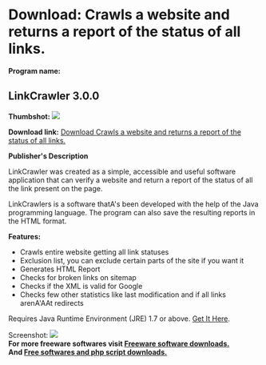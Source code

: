 # Download: Crawls a website and returns a report of the status of all links.

**Program name:**

## LinkCrawler 3.0.0

  
**Thumbshot:** ![](http://www.freewarefiles.com/screenshot/linkcrawler_md.jpg)   
  
**Download link:** [Download Crawls a website and returns a report of the status of all links.](http://freesoftwares.boysofts.com/LinkCrawler_program_77719.html)  
  


**Publisher's Description**  
  


LinkCrawler was created as a simple, accessible and useful software application that can verify a website and return a report of the status of all the link present on the page. 

LinkCrawlers is a software thatA's been developed with the help of the Java programming language. The program can also save the resulting reports in the HTML format.

**Features:**

  * Crawls entire website getting all link statuses 
  * Exclusion list, you can exclude certain parts of the site if you want it 
  * Generates HTML Report 
  * Checks for broken links on sitemap 
  * Checks if the XML is valid for Google 
  * Checks few other statistics like last modification and if all links arenA'AAt redirects 

Requires Java Runtime Environment (JRE) 1.7 or above. [Get It Here](http://www.java.com).

  
  
Screenshot: ![](http://www.freewarefiles.com/screenshot/linkcrawler.jpg)   
**For more freeware softwares visit [Freeware software downloads.](http://freesoftwares.boysofts.com/)**   
**And [Free softwares and php script downloads.](http://www.boysofts.com/)**

